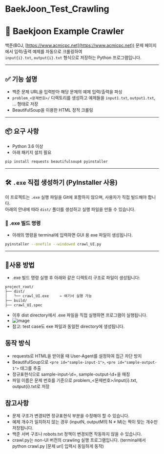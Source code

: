 # BaekJoon_Test_Crawling
# 📄 Baekjoon Example Crawler

백준(BOJ, [https://www.acmicpc.net](https://www.acmicpc.net)) 문제 페이지에서 입력/출력 예제를 자동으로 크롤링하여  
`input{i}.txt`, `output{i}.txt` 형식으로 저장하는 Python 프로그램입니다.

---

## ✅ 기능 설명

- 백준 문제 URL을 입력받아 해당 문제의 예제 입력/출력을 파싱
- `problem_<문제번호>/` 디렉토리를 생성하고 예제들을 `input1.txt`, `output1.txt`, ... 형태로 저장
- BeautifulSoup을 이용한 HTML 정적 크롤링

---

## 📦 요구 사항

- Python 3.6 이상
- 아래 패키지 설치 필요

```bash
pip install requests beautifulsoup4 pyinstaller
```
---

## 🛠 `.exe` 직접 생성하기 (PyInstaller 사용)

이 프로젝트는 `.exe` 실행 파일을 Git에 포함하지 않으며, 사용자가 직접 빌드해야 합니다.  
아래의 안내에 따라 `dist/` 폴더를 생성하고 실행 파일을 만들 수 있습니다.

### 🚀 .exe 빌드 명령
- 아래의 명령을 terminal에 입력하면 GUI 용 exe 파일이 생성됩니다.
```bash
pyinstaller --onefile --windowed crawl_UI.py
```
---

## 🚀사용 방법

- .exe 빌드 명령 실행 후 아래와 같은 디렉토리 구조로 파일이 생성됩니다:
```bash
project_root/
├── dist/
│   └── crawl_UI.exe     ← 여기서 실행 가능
├── build/
├── crawl_UI.spec
```
- 이후 dist directory에서 .exe 파일을 직접 실행하면 프로그램이 실행됩니다.
- ![image](https://github.com/user-attachments/assets/a3ad4594-496d-49e0-aa2b-6e267e07922d)
- 참고: test case도 exe 파일과 동일한 directory에 생성됩니다.

## 동작 방식
- requests로 HTML을 받아올 때 User-Agent를 설정하여 접근 차단 방지
- BeautifulSoup으로 `<pre id="sample-input-1">`, `<pre id="sample-output-1">` 태그를 추출
- 정규표현식으로 sample-input-\d+, sample-output-\d+을 매칭
- 파일 이름은 문제 번호를 기준으로 problem_<문제번호>/input{i}.txt, output{i}.txt로 저장

## 참고사항
- 문제 구조가 변경되면 정규표현식 부분을 수정해야 할 수 있습니다.
- 예제 개수가 일치하지 않는 경우 (inputN, outputM의 N ≠ M)는 짝이 맞는 개수만 저장됩니다.
- 백준 서버 구조나 robots.txt 정책이 변경되면 작동하지 않을 수 있습니다.
- crawl.py는 non-UI 버전의 crawling 실행 프로그램입니다. (terminal에서 python crawl.py [문제 url] 입력시 동일하게 동작)
